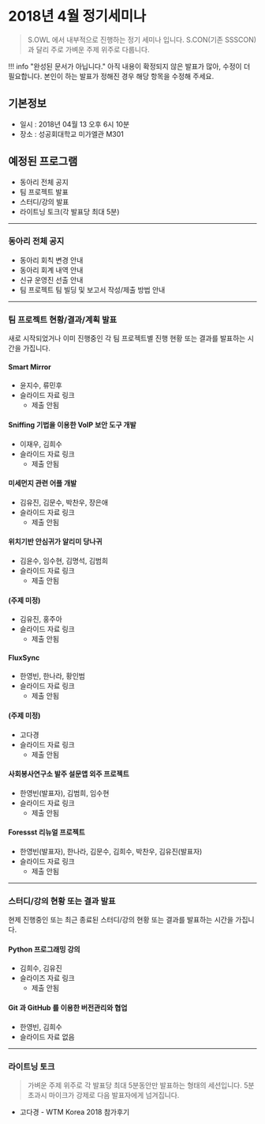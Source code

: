 # 2018년 4월 정기세미나

> S.OWL 에서 내부적으로 진행하는 정기 세미나 입니다. S.CON(기존 SSSCON) 과 달리 주로 가벼운 주제 위주로 다룹니다.

!!! info "완성된 문서가 아닙니다."
    아직 내용이 확정되지 않은 발표가 많아, 수정이 더 필요합니다. 본인이 하는 발표가 정해진 경우 해당 항목을 수정해 주세요.

## 기본정보
- 일시 : 2018년 04월 13 오후 6시 10분
- 장소 : 성공회대학교 미가엘관 M301

## 예정된 프로그램

- 동아리 전체 공지
- 팀 프로젝트 발표
- 스터디/강의 발표
- 라이트닝 토크(각 발표당 최대 5분)
---

### 동아리 전체 공지
- 동아리 회칙 변경 안내
- 동아리 회계 내역 안내
- 신규 운영진 선출 안내
- 팀 프로젝트 팀 빌딩 및 보고서 작성/제출 방법 안내
---
### 팀 프로젝트 현황/결과/계획 발표
새로 시작되었거나 이미 진행중인 각 팀 프로젝트별 진행 현황 또는 결과를 발표하는 시간을 가집니다.


#### Smart Mirror
  - 윤지수, 류민후
  - 슬라이드 자료 링크
    - 제출 안됨

#### Sniffing 기법을 이용한 VoIP 보안 도구 개발
  - 이재우, 김희수
  - 슬라이드 자료 링크
    - 제출 안됨

#### 미세먼지 관련 어플 개발
  - 김유진, 김문수, 박찬우, 장은애
  - 슬라이드 자료 링크
    - 제출 안됨

#### 위치기반 안심귀가 알리미 당나귀
  - 김윤수, 임수현, 김명석, 김범희
  - 슬라이드 자료 링크
    - 제출 안됨

#### (주제 미정)
  - 김유진, 홍주아
  - 슬라이드 자료 링크
    - 제출 안됨

#### FluxSync
  - 한영빈, 한나라, 황인범
  - 슬라이드 자료 링크
    - 제출 안됨

#### (주제 미정)
  - 고다경
  - 슬라이드 자료 링크
    - 제출 안됨

#### 사회봉사연구소 발주 설문앱 외주 프로젝트
  - 한영빈(발표자), 김범희, 임수현
  - 슬라이드 자료 링크
    - 제출 안됨

#### Foressst 리뉴얼 프로젝트
  - 한영빈(발표자), 한나라, 김문수, 김희수, 박찬우, 김유진(발표자)
  - 슬라이드 자료 링크
    - 제출 안됨
---

### 스터디/강의 현황 또는 결과 발표
현제 진행중인 또는 최근 종료된 스터디/강의 현황 또는 결과를 발표하는 시간을 가집니다.

#### Python 프로그래밍 강의
  - 김희수, 김유진
  - 슬라이즈 자료 링크
    - 제출 안됨

#### Git 과 GitHub 를 이용한 버전관리와 협업
  - 한영빈, 김희수
  - 슬라이드 자료 없음
---
### 라이트닝 토크
> 가벼운 주제 위주로 각 발표당 최대 5분동안만 발표하는 형태의 세션입니다.
> 5분 초과시 마이크가 강제로 다음 발표자에게 넘겨집니다.

- 고다경 - WTM Korea 2018 참가후기

